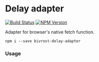 # Delay adapter

[![Build Status](https://api.travis-ci.org/frankland/bivrost-delay-adapter.svg?branch=master)](https://travis-ci.org/frankland/bivrost-delay-adapter)
[![NPM Version](https://img.shields.io/npm/v/bivrost-delay-adapter.svg)](https://npmjs.org/package/bivrost-delay-adapter)

Adapter for browser's native fetch function. 

```
npm i --save bivrost-delay-adapter
```

### Usage
